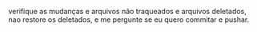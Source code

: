 verifique as mudanças e arquivos não traqueados e arquivos deletados, nao restore os deletados, e me pergunte se eu quero commitar e pushar.